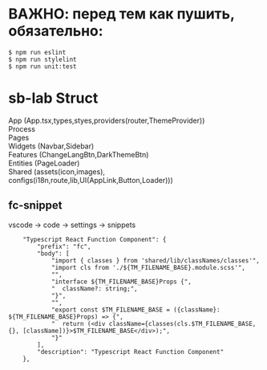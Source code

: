 # ВАЖНО: перед тем как пушить, обязательно:

```
$ npm run eslint
$ npm run stylelint
$ npm run unit:test
```

# sb-lab Struct

App (App.tsx,types,styes,providers(router,ThemeProvider))</br>
Process </br>
Pages </br>
Widgets (Navbar,Sidebar)</br>
Features (ChangeLangBtn,DarkThemeBtn)</br>
Entities (PageLoader)</br>
Shared (assets(icon,images), configs(i18n,route,lib,UI(AppLink,Button,Loader)))</br>

## fc-snippet

vscode -> code -> settings -> snippets

```
	"Typescript React Function Component": {
		"prefix": "fc",
		"body": [
			"import { classes } from 'shared/lib/classNames/classes'",
			"import cls from './${TM_FILENAME_BASE}.module.scss'",
			"",
			"interface ${TM_FILENAME_BASE}Props {",
			"  className?: string;",
			"}",
			"",
			"export const $TM_FILENAME_BASE = ({className}: ${TM_FILENAME_BASE}Props) => {",
			"  return (<div className={classes(cls.$TM_FILENAME_BASE, {}, [className])}>$TM_FILENAME_BASE</div>);",
			"}"
		],
		"description": "Typescript React Function Component"
	},
```
